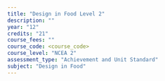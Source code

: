 ```yaml
---
title: "Design in Food Level 2"
description: ""
year: "12"
credits: "21"
course_fees: ""
course_code: <course_code>
course_level: "NCEA 2"
assessment_type: "Achievement and Unit Standard"
subject: "Design in Food"
---
```

